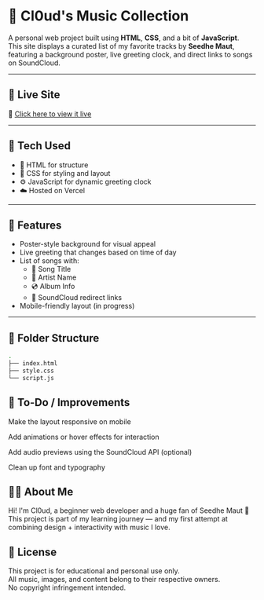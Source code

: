 # 🎵 Cl0ud's Music Collection

A personal web project built using **HTML**, **CSS**, and a bit of **JavaScript**.  
This site displays a curated list of my favorite tracks by **Seedhe Maut**, featuring a background poster, live greeting clock, and direct links to songs on SoundCloud.

---

## 🚀 Live Site

🔗 [Click here to view it live](https://cl0ud-s-collection-z4pq-bcdvwkinn-badas-projects-5ed6319e.vercel.app/)

---

## 🔧 Tech Used

- 🧱 HTML for structure
- 🎨 CSS for styling and layout
- ⚙️ JavaScript for dynamic greeting clock
- ☁️ Hosted on Vercel

---

## 📸 Features

- Poster-style background for visual appeal
- Live greeting that changes based on time of day
- List of songs with:
  - 🎵 Song Title
  - 🎤 Artist Name
  - 💿 Album Info
  - 🔗 SoundCloud redirect links
- Mobile-friendly layout (in progress)

---

## 📁 Folder Structure

```bash
.
├── index.html
├── style.css
└── script.js

```
 ## 📌 To-Do / Improvements
 Make the layout responsive on mobile

 Add animations or hover effects for interaction

 Add audio previews using the SoundCloud API (optional)

 Clean up font and typography

## 🙋‍♂️ About Me
Hi! I'm Cl0ud, a beginner web developer and a huge fan of Seedhe Maut 🎤
This project is part of my learning journey — and my first attempt at combining design + interactivity with music I love.


## 📝 License

This project is for educational and personal use only.  
All music, images, and content belong to their respective owners.  
No copyright infringement intended.
